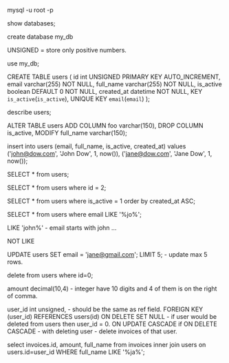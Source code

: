 mysql -u root -p

show databases;

create database my_db

UNSIGNED = store only positive numbers.

use my_db;

CREATE TABLE users (
	id int UNSIGNED PRIMARY KEY AUTO_INCREMENT,
    email varchar(255) NOT NULL,
    full_name varchar(255) NOT NULL,
    is_active boolean DEFAULT 0 NOT NULL,
    created_at datetime NOT NULL,
    KEY `is_active`(`is_active`),
    UNIQUE KEY `email`(`email`)
    );

describe users;

ALTER TABLE users ADD COLUMN foo varchar(150), DROP COLUMN is_active, MODIFY full_name varchar(150);

insert into users (email, full_name, is_active, created_at)
	values ('john@dow.com', 'John Dow', 1, now()), ('jane@dow.com', 'Jane Dow', 1, now());

SELECT * from users;

SELECT * from users where id = 2;

SELECT * from users where is_active = 1 order by created_at ASC;

SELECT * from users where email LIKE '%jo%';

LIKE 'john%' - email starts with john ...

NOT LIKE

UPDATE users
SET email = 'jane@gmail.com';
LIMIT 5; - update max 5 rows.

delete from users where id=0;

amount decimal(10,4) - integer have 10 digits and 4 of them is on the right of comma.

user_id int unsigned, - should be the same as ref field.
FOREIGN KEY (user_id) REFERENCES users(id)
ON DELETE SET NULL - if user would be deleted from users then user_id = 0.
ON UPDATE CASCADE
if ON DELETE CASCADE - with deleting user - delete invoices of that user.   

select invoices.id, amount, full_name
from invoices
inner join users on users.id=user_id
WHERE full_name LIKE '%ja%';